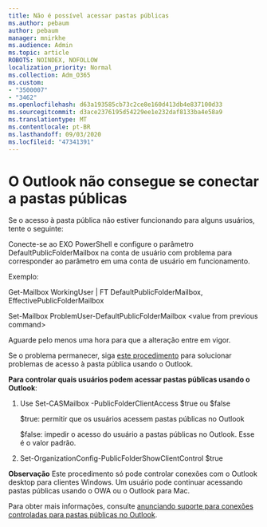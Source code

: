 ```yaml
---
title: Não é possível acessar pastas públicas
ms.author: pebaum
author: pebaum
manager: mnirkhe
ms.audience: Admin
ms.topic: article
ROBOTS: NOINDEX, NOFOLLOW
localization_priority: Normal
ms.collection: Adm_O365
ms.custom:
- "3500007"
- "3462"
ms.openlocfilehash: d63a193585cb73c2ce8e160d413db4e837100d33
ms.sourcegitcommit: d3ace2376195d54229ee1e232daf8133ba4e58a9
ms.translationtype: MT
ms.contentlocale: pt-BR
ms.lasthandoff: 09/03/2020
ms.locfileid: "47341391"
---
```

# <a name="outlook-cannot-connect-to-public-folders"></a>O Outlook não consegue se conectar a pastas públicas

Se o acesso à pasta pública não estiver funcionando para alguns usuários, tente o seguinte:

Conecte-se ao EXO PowerShell e configure o parâmetro DefaultPublicFolderMailbox na conta de usuário com problema para corresponder ao parâmetro em uma conta de usuário em funcionamento.

Exemplo:

Get-Mailbox WorkingUser | FT DefaultPublicFolderMailbox, EffectivePublicFolderMailbox

Set-Mailbox ProblemUser-DefaultPublicFolderMailbox \<value from previous command>

Aguarde pelo menos uma hora para que a alteração entre em vigor.

Se o problema permanecer, siga [este procedimento](https://aka.ms/pfcte) para solucionar problemas de acesso à pasta pública usando o Outlook.
 
**Para controlar quais usuários podem acessar pastas públicas usando o Outlook**:

1.  Use Set-CASMailbox <mailboxname> -PublicFolderClientAccess $true ou $false  
      
    $true: permitir que os usuários acessem pastas públicas no Outlook  
      
    $false: impedir o acesso do usuário a pastas públicas no Outlook. Esse é o valor padrão.  
        
2.  Set-OrganizationConfig-PublicFolderShowClientControl $true   
      
**Observação** Este procedimento só pode controlar conexões com o Outlook desktop para clientes Windows. Um usuário pode continuar acessando pastas públicas usando o OWA ou o Outlook para Mac.
 
Para obter mais informações, consulte [anunciando suporte para conexões controladas para pastas públicas no Outlook](https://aka.ms/controlpf).